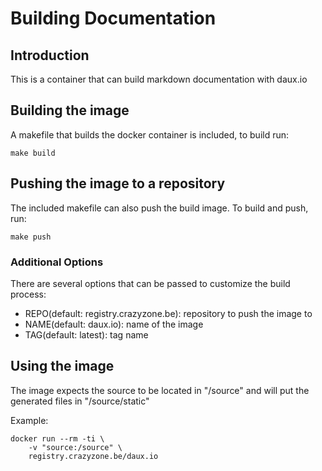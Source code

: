# Building Documentation

## Introduction

This is a container that can build markdown documentation with daux.io

## Building the image

A makefile that builds the docker container is included, to build run:

```
make build
```

## Pushing the image to a repository

The included makefile can also push the build image.
To build and push, run:

```
make push
```

### Additional Options

There are several options that can be passed to customize the build process:

- REPO(default: registry.crazyzone.be): repository to push the image to
- NAME(default: daux.io): name of the image
- TAG(default: latest): tag name

## Using the image


The image expects the source to be located in "/source" and will put the generated files in "/source/static"

Example:

```
docker run --rm -ti \
    -v "source:/source" \
    registry.crazyzone.be/daux.io
```

